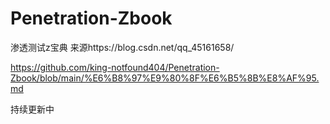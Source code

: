 # Penetration-Zbook
渗透测试z宝典
来源https://blog.csdn.net/qq_45161658/


https://github.com/king-notfound404/Penetration-Zbook/blob/main/%E6%B8%97%E9%80%8F%E6%B5%8B%E8%AF%95.md


持续更新中
